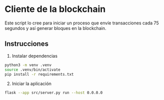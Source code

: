 # Cliente de la blockchain

Este script lo cree para iniciar un proceso que envíe transacciones cada 75 segundos y así generar bloques en la blockchain.

## Instrucciones

1. Instalar dependencias

```sh
python3 -m venv .venv
source .venv/bin/activate
pip install -r requirements.txt
```

2. Iniciar la aplicación

```sh
flask --app src/server.py run --host 0.0.0.0
```
